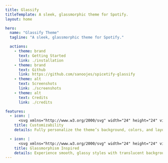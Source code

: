 ```yaml
---
title: Glassify
titleTemplate: A sleek, glassmorphic theme for Spotify.
layout: home

hero:
  name: "Glassify Theme"
  tagline: "A sleek, glassmorphic theme for Spotify."

  actions:
    - theme: brand
      text: Getting Started
      link: ./installation
    - theme: brand
      text: Github
      link: https://github.com/sanoojes/spicetify-glassify
    - theme: alt
      text: Screenshots
      link: ./screenshots
    - theme: alt
      text: Credits
      link: ./credits

features:
  - icon: |
      <svg xmlns="http://www.w3.org/2000/svg" width="24" height="24" viewBox="0 0 24 24" fill="none" stroke="#f17c67" stroke-width="2" stroke-linecap="round" stroke-linejoin="round" class="lucide lucide-palette"><path d="M12 22a1 1 0 0 1 0-20 10 9 0 0 1 10 9 5 5 0 0 1-5 5h-2.25a1.75 1.75 0 0 0-1.4 2.8l.3.4a1.75 1.75 0 0 1-1.4 2.8z"/><circle cx="13.5" cy="6.5" r=".5"/><circle cx="17.5" cy="10.5" r=".5"/><circle cx="6.5" cy="12.5" r=".5"/><circle cx="8.5" cy="7.5" r=".5"/></svg>
    title: Customizability
    details: Fully personalize the theme’s background, colors, and layout to suit your style.

  - icon: |
      <svg xmlns="http://www.w3.org/2000/svg" width="24" height="24" viewBox="0 0 24 24" fill="none" stroke="#7aa2f7" stroke-width="2" stroke-linecap="round" stroke-linejoin="round" class="lucide lucide-gem-icon lucide-gem"><path d="M10.5 3 8 9l4 13 4-13-2.5-6"/><path d="M17 3a2 2 0 0 1 1.6.8l3 4a2 2 0 0 1 .013 2.382l-7.99 10.986a2 2 0 0 1-3.247 0l-7.99-10.986A2 2 0 0 1 2.4 7.8l2.998-3.997A2 2 0 0 1 7 3z"/><path d="M2 9h20"/></svg>
    title: Glassmorphism Inspired
    details: Experience smooth, glassy styles with translucent backgrounds, soft shadows, and a polished interface.
---
```

